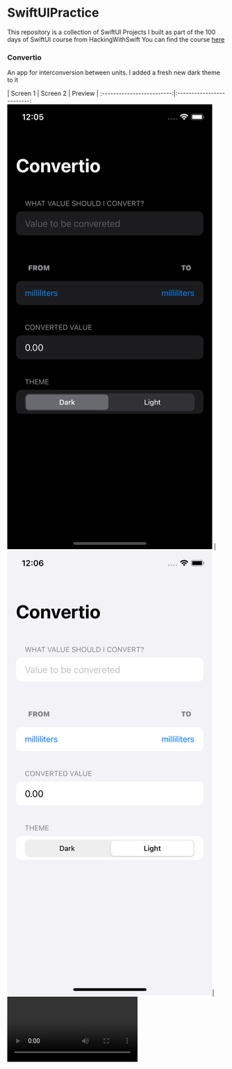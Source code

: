 # SwiftUIPractice
This repository is a collection of SwiftUI Projects I built as part of the 100 days of SwiftUI course from HackingWithSwift
You can find the course [here](https://www.hackingwithswift.com/100/swiftui)


### Convertio

An app for interconversion between units. I added a fresh new dark theme to it

| Screen 1             |  Screen 2 | Preview |
:-------------------------:|:-------------------------:
![](screens/convertio/convertio1.png) | ![](screens/convertio/convertio2.png)| ![](screens/convertio/convertio_preview.mp4)
